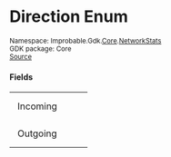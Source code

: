 
# Direction Enum
<sup>
Namespace: Improbable.Gdk.<a href="{{urlRoot}}/api/core-index">Core</a>.<a href="{{urlRoot}}/api/core/network-stats-index">NetworkStats</a><br/>
GDK package: Core<br/>
<a href="https://www.github.com/spatialos/gdk-for-unity/blob/0.3.3/workers/unity/Packages/io.improbable.gdk.core/NetworkStats/MessageType.cs/#L14">Source</a>
</sup>



</p>

#### Fields

<table>
<tr>
<td style="padding: 14px; border: none; width: 8ch">Incoming</td>
<td style="padding: 14px; border: none;"></td>
</tr>
<tr>
<td style="padding: 14px; border: none; width: 8ch">Outgoing</td>
<td style="padding: 14px; border: none;"></td>
</tr>
</table>


